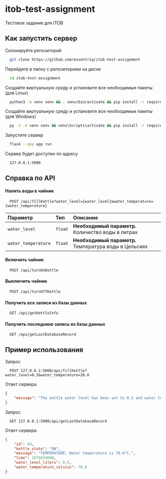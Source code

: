 
# itob-test-assignment

Тестовое задание для ITOB
## Как запустить сервер

Склонируйте репозиторий

```bash
  git clone https://github.com/exxentriq/itob-test-assignment
```

Перейдите в папку с репозиторием на диске

```bash
  cd itob-test-assignment
```

Создайте виртуальную среду и установите все необходимые пакеты (для Linux)

```bash
  python3 -m venv venv && . venv/bin/activate && pip install -r requirements.txt
```

Создайте виртуальную среду и установите все необходимые пакеты (для Windows)

```bash
  py -3 -m venv venv && venv\Scripts\activate && pip install -r requirements.txt
```

Запустите сервер

```bash
  flask --app app run
```

Сервер будет доступен по адресу

```bash
  127.0.0.1:5000
```
## Справка по API

#### Налить воды в чайник

```
  POST /api/fillKettle?water_level={water_level}&water_temperature={water_temperature}
```

| Параметр | Тип     | Описание                |
| :-------- | :------- | :------------------------- |
| `water_level` | `float` | **Необходимый параметр.** Количество воды в литрах |
| `water_temperature` | `float` | **Необходимый параметр.** Температура воды в Цельсиях |

#### Включить чайник

```
  POST /api/turnOnKettle
```

#### Выключить чайник

```
  POST /api/turnOffKettle
```

#### Получить все записи из базы данных

```
  GET /api/getKettleInfo
```

#### Получить последнюю запись из базы данных

```
  GET /api/getLastDatabaseRecord
```

## Пример использования

Запрос

```
  POST 127.0.0.1:5000/api/fillKettle?water_level=0.5&water_temperature=20.0
```

Ответ сервера

```json
{
    "message": "The kettle water level has been set to 0.5 and water temperature to 20.0."
}
```

Запрос

```
  GET 127.0.0.1:5000/api/getLastDatabaseRecord
```

Ответ сервера

```json
{
    "id": 64,
    "kettle_state": "ON",
    "message": "TEMPERATURE: Water temperature is 70.0°C.",
    "time": 1676634660,
    "water_level_liters": 0.5,
    "water_temperature_celsius": 70.0
}
```